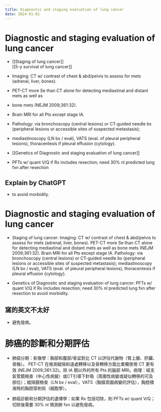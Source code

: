 ```yaml
---
title: Diagnostic and staging evaluation of lung cancer
date: 2024-01-01
---
```

# Diagnostic and staging evaluation of lung cancer

* [[Staging of lung cancer]]  
[[5-y survival of lung cancer]]

* Imaging: CT w/ contrast of chest & abd/pelvis to assess for mets (adrenal, liver, bones).
* PET-CT more Se than CT alone for detecting mediastinal and distant mets as well as
* bone mets (NEJM 2009;361:32). 
* Brain MRI for all Pts except stage IA.
 
* Pathology: via bronchoscopy (central lesions) or CT-guided needle bx (peripheral lesions or accessible sites of suspected metastasis); 
* mediastinoscopy (LN bx / eval), VATS (eval. of pleural peripheral lesions), thoracentesis if pleural effusion (cytology).
 
* [[Genetics of Diagnostic and staging evaluation of lung cancer]]
* PFTs w/ quant V/Q if Rx includes resection; need 30% nl predicted lung fxn after resection


## Explain by ChatGPT

* to avoid morbidity.

# Diagnostic and staging evaluation of lung cancer

* Staging of lung cancer: Imaging: CT w/ contrast of chest & abd/pelvis to assess for mets (adrenal, liver, bones). PET-CT more Se than CT alone for detecting mediastinal and distant mets as well as bone mets (NEJM 2009;361:32). Brain MRI for all Pts except stage IA. Pathology: via bronchoscopy (central lesions) or CT-guided needle bx (peripheral lesions or accessible sites of suspected metastasis); mediastinoscopy (LN bx / eval), VATS (eval. of pleural peripheral lesions), thoracentesis if pleural effusion (cytology).

* Genetics of Diagnostic and staging evaluation of lung cancer: PFTs w/ quant V/Q if Rx includes resection; need 30% nl predicted lung fxn after resection to avoid morbidity.

## 窩的英文不太好

* 避免發病。

# 肺癌的診斷和分期評估

* 肺癌分期：影像學：胸部和腹部/骨盆對比 CT 以評估代謝物（腎上腺、肝臟、骨骼）。 PET-CT 在檢測縱隔和遠處轉移以及骨轉移方面比單獨使用 CT 更有效 (NEJM 2009;361:32)。除 IA 期以外的所有 Pts 的腦部 MRI。病理：經支氣管鏡檢查（中心性病變）或CT引導下針吸（周圍性病變或疑似轉移的可及部位）；縱隔鏡檢查（LN bx / eval），VATS（胸膜周圍病變的評估），胸腔積液時的胸腔穿刺術（細胞學）。

* 肺癌診斷和分期評估的遺傳學：如果 Rx 包括切除，則 PFTs w/ quant V/Q；切除後需要 30% nl 預測肺 fxn 以避免發病。